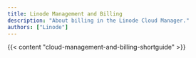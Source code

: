 ```yaml
---
title: Linode Management and Billing
description: "About billing in the Linode Cloud Manager."
authors: ["Linode"]
---
```


{{< content "cloud-management-and-billing-shortguide" >}}
